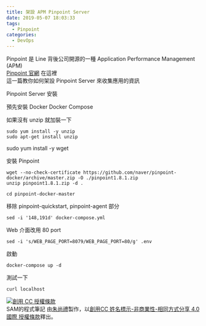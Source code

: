```yaml
---
title: 架設 APM Pinpoint Server
date: 2019-05-07 18:03:33
tags:
  - Pinpoint
categories:
  - DevOps
---
```



Pinpoint 是 Line 背後公司開源的一種 Application Performance Management (APM)  
[Pinpoint 官網](https://naver.github.io/pinpoint/) 在這裡  
這一篇教你如何架設 Pinpoint Server 來收集應用的資訊  

<!--more-->

Pinpoint Server 安裝

預先安裝
Docker
Docker Compose

如果沒有 unzip 就加裝一下
```
sudo yum install -y unzip
sudo apt-get install unzip
```

sudo yum install -y wget


安裝 Pinpoint
```
wget --no-check-certificate https://github.com/naver/pinpoint-docker/archive/master.zip -O ./pinpoint1.8.1.zip
unzip pinpoint1.8.1.zip -d .

cd pinpoint-docker-master
```

移除 pinpoint-quickstart, pinpoint-agent 部分
```
sed -i '148,191d' docker-compose.yml 
```

Web 介面改用 80 port
```
sed -i 's/WEB_PAGE_PORT=8079/WEB_PAGE_PORT=80/g' .env
```

啟動
```
docker-compose up -d
```

測試一下
```
curl localhost
```

<a rel="license" href="http://creativecommons.org/licenses/by-nc-sa/4.0/"><img alt="創用 CC 授權條款" style="border-width:0" src="https://i.creativecommons.org/l/by-nc-sa/4.0/88x31.png" /></a><br /><span xmlns:dct="http://purl.org/dc/terms/" property="dct:title">SAM的程式筆記 </span>由<a xmlns:cc="http://creativecommons.org/ns#" href="https://blog.samchu.dev/" property="cc:attributionName" rel="cc:attributionURL">朱尚禮</a>製作，以<a rel="license" href="http://creativecommons.org/licenses/by-nc-sa/4.0/">創用CC 姓名標示-非商業性-相同方式分享 4.0 國際 授權條款</a>釋出。